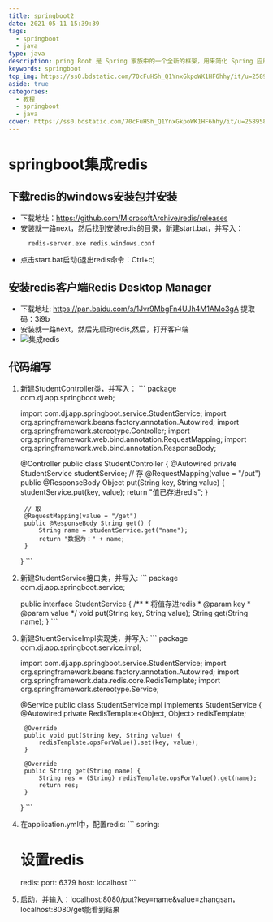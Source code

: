 ```yaml
---
title: springboot2
date: 2021-05-11 15:39:39
tags:
  - springboot
  - java
type: java                                                                         # 标签、分类和友情链接三個页面需要配置(必填)
description: pring Boot 是 Spring 家族中的一个全新的框架，用来简化 Spring 应用程序的创建和开发过程                   # 描述
keywords: springboot                                                                       # 关键词，便于搜索
top_img: https://ss0.bdstatic.com/70cFuHSh_Q1YnxGkpoWK1HF6hhy/it/u=2589588367,2632593097&fm=26&gp=0.jpg             # 文章的顶部图片
aside: true                                                                         # 展示文章侧边栏(默认为true)
categories: 
  - 教程
  - springboot                                                                # 文章标签
  - java
cover: https://ss0.bdstatic.com/70cFuHSh_Q1YnxGkpoWK1HF6hhy/it/u=2589588367,2632593097&fm=26&gp=0.jpg                 # 文章的缩略图（用在首页）
---
```


# springboot集成redis
## 下载redis的windows安装包并安装
  * 下载地址：https://github.com/MicrosoftArchive/redis/releases
  * 安装就一路next，然后找到安装redis的目录，新建start.bat，并写入：
    ```
      redis-server.exe redis.windows.conf
    ```
  * 点击start.bat启动(退出redis命令：Ctrl+c)

## 安装redis客户端Redis Desktop Manager
  * 下载地址: https://pan.baidu.com/s/1Jvr9MbgFn4UJh4M1AMo3gA 提取码：3i9b
  * 安装就一路next，然后先启动redis,然后，打开客户端
  * ![集成redis](/images/springboot/创建redis.jpg)

## 代码编写
  1. 新建StudentController类，并写入：
    ```
      package com.dj.app.springboot.web;

      import com.dj.app.springboot.service.StudentService;
      import org.springframework.beans.factory.annotation.Autowired;
      import org.springframework.stereotype.Controller;
      import org.springframework.web.bind.annotation.RequestMapping;
      import org.springframework.web.bind.annotation.ResponseBody;

      @Controller
      public class StudentController {
          @Autowired
          private StudentService studentService;
          // 存
          @RequestMapping(value = "/put")
          public @ResponseBody Object put(String key, String value) {
              studentService.put(key, value);
              return "值已存进redis";
          }

          // 取
          @RequestMapping(value = "/get")
          public @ResponseBody String get() {
              String name = studentService.get("name");
              return "数据为：" + name;
          }
      }
    ```

  2. 新建StudentService接口类，并写入:
    ```
      package com.dj.app.springboot.service;

      public interface StudentService {
          /**
          * 将值存进redis
          * @param key
          * @param value
          */
          void put(String key, String value);
          String get(String name);
      }
    ```
  3. 新建StuentServiceImpl实现类，并写入:
    ```
      package com.dj.app.springboot.service.impl;

      import com.dj.app.springboot.service.StudentService;
      import org.springframework.beans.factory.annotation.Autowired;
      import org.springframework.data.redis.core.RedisTemplate;
      import org.springframework.stereotype.Service;

      @Service
      public class StudentServiceImpl implements StudentService {
          @Autowired
          private RedisTemplate<Object, Object> redisTemplate;

          @Override
          public void put(String key, String value) {
              redisTemplate.opsForValue().set(key, value);
          }

          @Override
          public String get(String name) {
              String res = (String) redisTemplate.opsForValue().get(name);
              return res;
          }
      }
    ```

  4. 在application.yml中，配置redis:
    ```
      spring:
      # 设置redis
      redis:
        port: 6379
        host: localhost
    ```
  5. 启动，并输入：localhost:8080/put?key=name&value=zhangsan，localhost:8080/get能看到结果